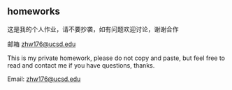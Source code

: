 ## homeworks

这是我的个人作业，请不要抄袭，如有问题欢迎讨论，谢谢合作

邮箱 zhw176@ucsd.edu

This is my private homework, please do not copy and paste, but feel free to read and contact me if you have questions, thanks.

Email: zhw176@ucsd.edu
